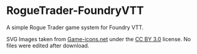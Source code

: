 # RogueTrader-FoundryVTT

A simple Rogue Trader game system for Foundry VTT.

SVG Images taken from [Game-icons.net](https://game-icons.net/) under the [CC BY 3.0](https://creativecommons.org/licenses/by/3.0/) license. No files were edited after download.